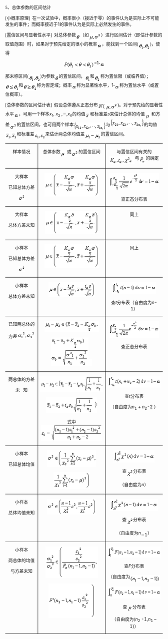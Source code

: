 <div class=Section1>
<p class=MsoNormal><span lang=EN-US style='font-family:宋体_GB2312'>5</span><span
lang=ZH-CN style='font-family:宋体_GB2312'>、总体参数的区间估计</span></p>
<p class=MsoNormal><span lang=EN-US style='font-family:宋体_GB2312'>[</span><span
lang=ZH-CN style='font-family:宋体_GB2312'>小概率原理</span><span lang=EN-US
style='font-family:宋体_GB2312'>]&nbsp; </span><span lang=ZH-CN style='font-family:
宋体_GB2312'>在一次试验中，概率很小（接近于零）的事件认为是实际上不可能发生的事件；而概率接近于</span><span lang=EN-US>1</span><span
lang=ZH-CN style='font-family:宋体_GB2312'>的事件认为是实际上必然发生的事件。</span></p>
<p class=MsoNormal><span lang=EN-US style='font-family:宋体_GB2312'>[</span><span
lang=ZH-CN style='font-family:宋体_GB2312'>置信区间与显著性水平</span><span lang=EN-US
style='font-family:宋体_GB2312'>]&nbsp; </span><span lang=ZH-CN style='font-family:
宋体_GB2312'>对总体参数</span><sub><span lang=EN-US style='font-family:宋体_GB2312'><img
width=13 height=19 src="res/17e9d95da129bdd93c34fb6cc6aaaa52_5855_files/image002.gif"
u1:shapes="_x0000_i1025" align=absmiddle></span></sub><span lang=ZH-CN
style='font-family:宋体_GB2312'>（如</span><sub><span lang=EN-US style='font-family:
宋体_GB2312'><img width=39 height=24
src="res/17e9d95da129bdd93c34fb6cc6aaaa52_5855_files/image004.gif"
u1:shapes="_x0000_i1026" align=absmiddle></span></sub><span lang=ZH-CN
style='font-family:宋体_GB2312'>）进行区间估计（即估计参数的取值范围）时，如果对于预先给定的很小的概率</span><sub><span
lang=EN-US style='font-family:宋体_GB2312'><img width=15 height=15
src="res/17e9d95da129bdd93c34fb6cc6aaaa52_5855_files/image006.gif"
u1:shapes="_x0000_i1027" align=absmiddle></span></sub><span lang=ZH-CN
style='font-family:宋体_GB2312'>，能找到一个区间</span><span lang=EN-US style='font-family:
宋体_GB2312'>(<sub><img width=37 height=23
src="res/17e9d95da129bdd93c34fb6cc6aaaa52_5855_files/image008.gif"
u1:shapes="_x0000_i1028" align=absmiddle></sub>)</span><span lang=ZH-CN
style='font-family:宋体_GB2312'>，使得</span></p>
<p class=MsoNormal align=center style='text-align:center'><sub><span
lang=EN-US style='font-family:宋体_GB2312'><img width=99 height=23
src="res/17e9d95da129bdd93c34fb6cc6aaaa52_5855_files/image010.gif"
u1:shapes="_x0000_i1029" align=absmiddle></span></sub><span lang=EN-US
style='font-family:宋体_GB2312'>=</span><span lang=EN-US>1</span><span
lang=EN-US style='font-family:宋体_GB2312'>-<sub><img width=15 height=15
src="res/17e9d95da129bdd93c34fb6cc6aaaa52_5855_files/image012.gif"
u1:shapes="_x0000_i1030" align=absmiddle></sub></span></p>
<p class=MsoNormal><span lang=ZH-CN style='font-family:宋体_GB2312'>那末称区间</span><span
lang=EN-US style='font-family:宋体_GB2312'>(<sub><img width=37 height=23
src="res/17e9d95da129bdd93c34fb6cc6aaaa52_5855_files/image013.gif"
u1:shapes="_x0000_i1031" align=absmiddle></sub>)</span><span lang=ZH-CN
style='font-family:宋体_GB2312'>为参数</span><sub><span lang=EN-US style='font-family:
宋体_GB2312'><img width=13 height=19
src="res/17e9d95da129bdd93c34fb6cc6aaaa52_5855_files/image015.gif"
u1:shapes="_x0000_i1032" align=absmiddle></span></sub><span lang=ZH-CN
style='font-family:宋体_GB2312'>的置信区间，</span><sub><span lang=EN-US
style='font-family:宋体_GB2312'><img width=16 height=23
src="res/17e9d95da129bdd93c34fb6cc6aaaa52_5855_files/image017.gif"
u1:shapes="_x0000_i1033" align=absmiddle></span></sub><span lang=ZH-CN
style='font-family:宋体_GB2312'>和</span><sub><span lang=EN-US style='font-family:
宋体_GB2312'><img width=19 height=23
src="res/17e9d95da129bdd93c34fb6cc6aaaa52_5855_files/image019.gif"
u1:shapes="_x0000_i1034" align=absmiddle></span></sub><span lang=ZH-CN
style='font-family:宋体_GB2312'>称为置信限（或临界值）；</span><sub><span lang=EN-US
style='font-family:宋体_GB2312'><img width=43 height=23
src="res/17e9d95da129bdd93c34fb6cc6aaaa52_5855_files/image021.gif"
u1:shapes="_x0000_i1035" align=absmiddle></span></sub><span lang=ZH-CN
style='font-family:宋体_GB2312'>和</span><sub><span lang=EN-US style='font-family:
宋体_GB2312'><img width=44 height=23
src="res/17e9d95da129bdd93c34fb6cc6aaaa52_5855_files/image023.gif"
u1:shapes="_x0000_i1036" align=absmiddle></span></sub><span lang=ZH-CN
style='font-family:宋体_GB2312'>称为否定域；概率</span><sub><span lang=EN-US
style='font-family:宋体_GB2312'><img width=15 height=15
src="res/17e9d95da129bdd93c34fb6cc6aaaa52_5855_files/image025.gif"
u1:shapes="_x0000_i1037" align=absmiddle></span></sub><span lang=ZH-CN
style='font-family:宋体_GB2312'>称为显著性水平，</span><span lang=EN-US>1</span><span
lang=EN-US style='font-family:宋体_GB2312'>-<sub><img width=15 height=15
src="res/17e9d95da129bdd93c34fb6cc6aaaa52_5855_files/image027.gif"
u1:shapes="_x0000_i1038" align=absmiddle></sub></span><span lang=ZH-CN
style='font-family:宋体_GB2312'>称为置信水平（或置信概率）。</span></p>
<p class=MsoNormal><span lang=EN-US style='font-family:宋体_GB2312'>[</span><span
lang=ZH-CN style='font-family:宋体_GB2312'>总体参数的区间估计表</span><span lang=EN-US
style='font-family:宋体_GB2312'>]&nbsp; </span><span lang=ZH-CN style='font-family:
宋体_GB2312'>假设总体遵从正态分布</span><sub><span lang=EN-US style='font-family:宋体_GB2312'><img
width=24 height=21 src="res/17e9d95da129bdd93c34fb6cc6aaaa52_5855_files/image029.gif"
u1:shapes="_x0000_i1039" align=absmiddle><img width=39 height=24
src="res/17e9d95da129bdd93c34fb6cc6aaaa52_5855_files/image030.gif"
u1:shapes="_x0000_i1040" align=absmiddle></span></sub><span lang=EN-US
style='font-family:宋体_GB2312'>)</span><span lang=ZH-CN style='font-family:宋体_GB2312'>。对于预先给的显著性水平</span><sub><span
lang=EN-US style='font-family:宋体_GB2312'><img width=15 height=15
src="res/17e9d95da129bdd93c34fb6cc6aaaa52_5855_files/image032.gif"
u1:shapes="_x0000_i1041" align=absmiddle></span></sub><span lang=ZH-CN
style='font-family:宋体_GB2312'>，可用一个样本</span><i><span lang=EN-US>x</span></i><sub><span
lang=EN-US>1</span></sub><span lang=EN-US>,<i> x</i><sub>2 </sub>,···,<i>x<sub>n</sub></i></span><span
lang=ZH-CN style='font-family:宋体_GB2312'>的均值</span><sub><span lang=EN-US
style='font-family:宋体_GB2312'><img width=15 height=17
src="res/17e9d95da129bdd93c34fb6cc6aaaa52_5855_files/image034.gif"
u1:shapes="_x0000_i1042" align=absmiddle></span></sub><span lang=ZH-CN
style='font-family:宋体_GB2312'>和标准差</span><i><span lang=EN-US>s</span></i><span
lang=ZH-CN style='font-family:宋体_GB2312'>来估计总体的均值</span><sub><span lang=EN-US
style='font-family:宋体_GB2312'><img width=21 height=24
src="res/17e9d95da129bdd93c34fb6cc6aaaa52_5855_files/image036.gif"
u1:shapes="_x0000_i1043" align=absmiddle></span></sub><span lang=ZH-CN
style='font-family:宋体_GB2312'>和方差</span><sub><span lang=EN-US style='font-family:
宋体_GB2312'><img width=23 height=21
src="res/17e9d95da129bdd93c34fb6cc6aaaa52_5855_files/image038.gif"
u1:shapes="_x0000_i1044" align=absmiddle></span></sub><span lang=ZH-CN
style='font-family:宋体_GB2312'>的置信区间，也可用两个样本</span><sub><span lang=EN-US
style='font-family:宋体_GB2312'><img width=103 height=25
src="res/17e9d95da129bdd93c34fb6cc6aaaa52_5855_files/image040.gif"
u1:shapes="_x0000_i1045" align=absmiddle></span></sub><span lang=ZH-CN
style='font-family:宋体_GB2312'>与</span><sub><span lang=EN-US style='font-family:
宋体_GB2312'><img width=108 height=25
src="res/17e9d95da129bdd93c34fb6cc6aaaa52_5855_files/image042.gif"
u1:shapes="_x0000_i1046"></span></sub><span lang=ZH-CN style='font-family:宋体_GB2312'>的均值</span><sub><span
lang=EN-US style='font-family:宋体_GB2312'><img width=37 height=23
src="res/17e9d95da129bdd93c34fb6cc6aaaa52_5855_files/image044.gif"
u1:shapes="_x0000_i1047" align=absmiddle></span></sub><span lang=ZH-CN
style='font-family:宋体_GB2312'>和标准差</span><sub><span lang=EN-US
style='font-family:宋体_GB2312'><img width=35 height=23
src="res/17e9d95da129bdd93c34fb6cc6aaaa52_5855_files/image046.gif"
u1:shapes="_x0000_i1048" align=absmiddle></span></sub><span lang=ZH-CN
style='font-family:宋体_GB2312'>来估计两总体均值差</span><sub><span lang=EN-US
style='font-family:宋体_GB2312'><img width=52 height=23
src="res/17e9d95da129bdd93c34fb6cc6aaaa52_5855_files/image048.gif"
u1:shapes="_x0000_i1049" align=absmiddle></span></sub><span lang=ZH-CN
style='font-family:宋体_GB2312'>的置信区间。</span><span lang=EN-US style='font-family:
宋体_GB2312'>&nbsp; </span></p>
<table class=MsoNormalTable border=1 cellspacing=0 cellpadding=0
 style='border-collapse:collapse;border:none'>
 <tr>
  <td width=115 valign=top style='width:86.4pt;border:solid windowtext 1.0pt;
  border-left:none;padding:0mm 5.4pt 0mm 5.4pt'>
  <p class=MsoNormal align=center style='text-align:center'><span lang=ZH-CN
  style='font-family:宋体_GB2312'>样本情况</span></p>
  </td>
  <td width=270 valign=top style='width:202.35pt;border:solid windowtext 1.0pt;
  border-left:none;padding:0mm 5.4pt 0mm 5.4pt'>
  <p class=MsoNormal align=center style='text-align:center'><span lang=ZH-CN
  style='font-family:宋体_GB2312'>总体参数</span><sub><span lang=EN-US
  style='font-family:宋体_GB2312'><img width=21 height=24
  src="res/17e9d95da129bdd93c34fb6cc6aaaa52_5855_files/image050.gif"
  u1:shapes="_x0000_i1050" align=absmiddle></span></sub><span lang=ZH-CN
  style='font-family:宋体_GB2312'>或</span><sub><span lang=EN-US style='font-family:
  宋体_GB2312'><img width=23 height=21
  src="res/17e9d95da129bdd93c34fb6cc6aaaa52_5855_files/image052.gif"
  u1:shapes="_x0000_i1051" align=absmiddle></span></sub><span lang=ZH-CN
  style='font-family:宋体_GB2312'>的置信区间</span></p>
  </td>
  <td width=216 valign=top style='width:162.25pt;border-top:solid windowtext 1.0pt;
  border-left:none;border-bottom:solid windowtext 1.0pt;border-right:none;
  padding:0mm 5.4pt 0mm 5.4pt'>
  <p class=MsoNormal align=center style='text-align:center'><span lang=ZH-CN
  style='font-family:宋体_GB2312'>与置信区间有关的</span><sub><span lang=EN-US
  style='font-family:宋体_GB2312'><img width=81 height=27
  src="res/17e9d95da129bdd93c34fb6cc6aaaa52_5855_files/image054.gif"
  u1:shapes="_x0000_i1052" align=absmiddle></span></sub><span lang=ZH-CN
  style='font-family:宋体_GB2312'>与</span><sub><span lang=EN-US style='font-family:
  宋体_GB2312'><img width=21 height=24
  src="res/17e9d95da129bdd93c34fb6cc6aaaa52_5855_files/image056.gif"
  u1:shapes="_x0000_i1053" align=absmiddle></span></sub><span lang=ZH-CN
  style='font-family:宋体_GB2312'>的确定</span></p>
  </td>
 </tr>
 <tr>
  <td width=115 valign=top style='width:86.4pt;border-top:none;border-left:
  none;border-bottom:solid windowtext 1.0pt;border-right:solid windowtext 1.0pt;
  padding:0mm 5.4pt 0mm 5.4pt'>
  <p class=MsoNormal align=center style='text-align:center'><span lang=ZH-CN
  style='font-family:宋体_GB2312'>大样本</span></p>
  <p class=MsoNormal align=center style='text-align:center'><span lang=ZH-CN
  style='font-family:宋体_GB2312'>已知总体方差</span></p>
  <p class=MsoNormal align=center style='text-align:center'><sub><span
  lang=EN-US style='font-family:宋体_GB2312'><img width=23 height=21
  src="res/17e9d95da129bdd93c34fb6cc6aaaa52_5855_files/image058.gif"
  u1:shapes="_x0000_i1087"></span></sub></p>
  </td>
  <td width=270 valign=top style='width:202.35pt;border-top:none;border-left:
  none;border-bottom:solid windowtext 1.0pt;border-right:solid windowtext 1.0pt;
  padding:0mm 5.4pt 0mm 5.4pt'>
  <p class=MsoNormal align=center style='text-align:center'><sub><span
  lang=EN-US style='font-family:宋体_GB2312'><img width=173 height=75
  src="res/17e9d95da129bdd93c34fb6cc6aaaa52_5855_files/image060.gif"
  u1:shapes="_x0000_i1088"></span></sub></p>
  </td>
  <td width=216 valign=top style='width:162.25pt;border:none;border-bottom:
  solid windowtext 1.0pt;padding:0mm 5.4pt 0mm 5.4pt'>
  <p class=MsoNormal align=center style='text-align:center'><sub><span
  lang=EN-US style='font-family:宋体_GB2312'><img width=161 height=55
  src="res/17e9d95da129bdd93c34fb6cc6aaaa52_5855_files/image062.gif"
  u1:shapes="_x0000_i1089"></span></sub></p>
  <p class=MsoNormal align=center style='text-align:center'><span lang=ZH-CN
  style='font-family:宋体_GB2312'>查正态分布表</span></p>
  </td>
 </tr>
 <tr>
  <td width=115 valign=top style='width:86.4pt;border-top:none;border-left:
  none;border-bottom:solid windowtext 1.0pt;border-right:solid windowtext 1.0pt;
  padding:0mm 5.4pt 0mm 5.4pt'>
  <p class=MsoNormal align=center style='text-align:center'><span lang=ZH-CN
  style='font-family:宋体_GB2312'>大样本</span></p>
  <p class=MsoNormal align=center style='text-align:center'><span lang=ZH-CN
  style='font-family:宋体_GB2312'>总体方差未知</span></p>
  </td>
  <td width=270 valign=top style='width:202.35pt;border-top:none;border-left:
  none;border-bottom:solid windowtext 1.0pt;border-right:solid windowtext 1.0pt;
  padding:0mm 5.4pt 0mm 5.4pt'>
  <p class=MsoNormal align=center style='text-align:center'><sub><span
  lang=EN-US style='font-family:宋体_GB2312'><img width=171 height=75
  src="res/17e9d95da129bdd93c34fb6cc6aaaa52_5855_files/image064.gif"
  u1:shapes="_x0000_i1090"></span></sub></p>
  </td>
  <td width=216 valign=top style='width:162.25pt;border:none;border-bottom:
  solid windowtext 1.0pt;padding:0mm 5.4pt 0mm 5.4pt'>
  <p class=MsoNormal align=center style='text-align:center'><span lang=ZH-CN
  style='font-family:宋体_GB2312'>同上</span></p>
  </td>
 </tr>
 <tr>
  <td width=115 valign=top style='width:86.4pt;border-top:none;border-left:
  none;border-bottom:solid windowtext 1.0pt;border-right:solid windowtext 1.0pt;
  padding:0mm 5.4pt 0mm 5.4pt'>
  <p class=MsoNormal align=center style='text-align:center'><span lang=ZH-CN
  style='font-family:宋体_GB2312'>小样本</span></p>
  <p class=MsoNormal align=center style='text-align:center'><span lang=ZH-CN
  style='font-family:宋体_GB2312'>已知总体方差</span></p>
  <p class=MsoNormal align=center style='text-align:center'><sub><span
  lang=EN-US style='font-family:宋体_GB2312'><img width=23 height=21
  src="res/17e9d95da129bdd93c34fb6cc6aaaa52_5855_files/image065.gif"
  u1:shapes="_x0000_i1091"></span></sub></p>
  </td>
  <td width=270 valign=top style='width:202.35pt;border-top:none;border-left:
  none;border-bottom:solid windowtext 1.0pt;border-right:solid windowtext 1.0pt;
  padding:0mm 5.4pt 0mm 5.4pt'>
  <p class=MsoNormal align=center style='text-align:center'><sub><span
  lang=EN-US style='font-family:宋体_GB2312'><img width=173 height=75
  src="res/17e9d95da129bdd93c34fb6cc6aaaa52_5855_files/image067.gif"
  u1:shapes="_x0000_i1092"></span></sub></p>
  </td>
  <td width=216 valign=top style='width:162.25pt;border:none;border-bottom:
  solid windowtext 1.0pt;padding:0mm 5.4pt 0mm 5.4pt'>
  <p class=MsoNormal align=center style='text-align:center'><span lang=ZH-CN
  style='font-family:宋体_GB2312'>同上</span></p>
  </td>
 </tr>
 <tr>
  <td width=115 valign=top style='width:86.4pt;border-top:none;border-left:
  none;border-bottom:solid windowtext 1.0pt;border-right:solid windowtext 1.0pt;
  padding:0mm 5.4pt 0mm 5.4pt'>
  <p class=MsoNormal align=center style='text-align:center'><span lang=ZH-CN
  style='font-family:宋体_GB2312'>小样本</span></p>
  <p class=MsoNormal align=center style='text-align:center'><span lang=ZH-CN
  style='font-family:宋体_GB2312'>总体方差未知</span></p>
  </td>
  <td width=270 valign=top style='width:202.35pt;border-top:none;border-left:
  none;border-bottom:solid windowtext 1.0pt;border-right:solid windowtext 1.0pt;
  padding:0mm 5.4pt 0mm 5.4pt'>
  <p class=MsoNormal align=center style='text-align:center'><sub><span
  lang=EN-US style='font-family:宋体_GB2312'><img width=149 height=48
  src="res/17e9d95da129bdd93c34fb6cc6aaaa52_5855_files/image069.gif"
  u1:shapes="_x0000_i1093"></span></sub></p>
  </td>
  <td width=216 valign=top style='width:162.25pt;border:none;border-bottom:
  solid windowtext 1.0pt;padding:0mm 5.4pt 0mm 5.4pt'>
  <p class=MsoNormal align=center style='text-align:center'><sub><span
  lang=EN-US style='font-family:宋体_GB2312'><img width=140 height=37
  src="res/17e9d95da129bdd93c34fb6cc6aaaa52_5855_files/image071.gif"
  u1:shapes="_x0000_i1094"></span></sub></p>
  <p class=MsoNormal align=center style='text-align:center'><span lang=ZH-CN
  style='font-family:宋体_GB2312'>查</span><i><span lang=EN-US>t</span></i><span
  lang=ZH-CN style='font-family:宋体_GB2312'>分布表（自由度为</span><i><span lang=EN-US>n</span></i><span
  lang=EN-US>-1</span><span lang=ZH-CN style='font-family:宋体_GB2312'>）</span></p>
  </td>
 </tr>
 <tr>
  <td width=115 valign=top style='width:86.4pt;border-top:none;border-left:
  none;border-bottom:solid windowtext 1.0pt;border-right:solid windowtext 1.0pt;
  padding:0mm 5.4pt 0mm 5.4pt'>
  <p class=MsoNormal align=center style='text-align:center'><span lang=ZH-CN
  style='font-family:宋体_GB2312'>已知两总体的</span></p>
  <p class=MsoNormal align=center style='text-align:center'><span lang=ZH-CN
  style='font-family:宋体_GB2312'>方差</span><sub><span lang=EN-US
  style='font-family:宋体_GB2312'><img width=55 height=25
  src="res/17e9d95da129bdd93c34fb6cc6aaaa52_5855_files/image073.gif"
  u1:shapes="_x0000_i1095"></span></sub></p>
  </td>
  <td width=270 valign=top style='width:202.35pt;border-top:none;border-left:
  none;border-bottom:solid windowtext 1.0pt;border-right:solid windowtext 1.0pt;
  padding:0mm 5.4pt 0mm 5.4pt'>
  <p class=MsoNormal align=center style='text-align:center'><sub><span
  lang=EN-US style='font-family:宋体_GB2312'><img width=173 height=37
  src="res/17e9d95da129bdd93c34fb6cc6aaaa52_5855_files/image075.gif"
  u1:shapes="_x0000_i1096"></span></sub></p>
  <p class=MsoNormal align=center style='text-align:center'><sub><span
  lang=EN-US style='font-family:宋体_GB2312'><img width=120 height=91
  src="res/17e9d95da129bdd93c34fb6cc6aaaa52_5855_files/image077.gif"
  u1:shapes="_x0000_i1097"><img width=12 height=23
  src="res/17e9d95da129bdd93c34fb6cc6aaaa52_5855_files/image079.gif"
  u1:shapes="_x0000_i1098"></span></sub></p>
  </td>
  <td width=216 valign=top style='width:162.25pt;border:none;border-bottom:
  solid windowtext 1.0pt;padding:0mm 5.4pt 0mm 5.4pt'>
  <p class=MsoNormal align=center style='text-align:center'><sub><span
  lang=EN-US style='font-family:宋体_GB2312'><img width=161 height=55
  src="res/17e9d95da129bdd93c34fb6cc6aaaa52_5855_files/image081.gif"
  u1:shapes="_x0000_i1099"></span></sub></p>
  <p class=MsoNormal align=center style='text-align:center'><span lang=ZH-CN
  style='font-family:宋体_GB2312'>查正态分布表</span></p>
  </td>
 </tr>
 <tr>
  <td width=115 valign=top style='width:86.4pt;border-top:none;border-left:
  none;border-bottom:solid windowtext 1.0pt;border-right:solid windowtext 1.0pt;
  padding:0mm 5.4pt 0mm 5.4pt'>
  <p class=MsoNormal align=center style='text-align:center'><span lang=ZH-CN
  style='font-family:宋体_GB2312'>两总体的方差</span></p>
  <p class=MsoNormal align=center style='text-align:center'><span lang=ZH-CN
  style='font-family:宋体_GB2312'>未</span><span lang=EN-US style='font-family:
  宋体_GB2312'>&nbsp;&nbsp; </span><span lang=ZH-CN style='font-family:宋体_GB2312'>知</span></p>
  </td>
  <td width=270 valign=top style='width:202.35pt;border-top:none;border-left:
  none;border-bottom:solid windowtext 1.0pt;border-right:solid windowtext 1.0pt;
  padding:0mm 5.4pt 0mm 5.4pt'>
  <p class=MsoNormal align=center style='text-align:center'><sub><span
  lang=EN-US style='font-family:宋体_GB2312'><img width=225 height=51
  src="res/17e9d95da129bdd93c34fb6cc6aaaa52_5855_files/image083.gif"
  u1:shapes="_x0000_i1100"></span></sub></p>
  <p class=MsoNormal align=center style='text-align:center'><sub><span
  lang=EN-US style='font-family:宋体_GB2312'><img width=163 height=51
  src="res/17e9d95da129bdd93c34fb6cc6aaaa52_5855_files/image085.gif"
  u1:shapes="_x0000_i1101"></span></sub></p>
  <p class=MsoNormal align=center style='text-align:center'><span lang=ZH-CN
  style='font-family:宋体_GB2312'>式中</span><sub><span lang=EN-US
  style='font-family:宋体_GB2312'><img width=196 height=53
  src="res/17e9d95da129bdd93c34fb6cc6aaaa52_5855_files/image087.gif"
  u1:shapes="_x0000_i1102" align=absmiddle></span></sub></p>
  </td>
  <td width=216 valign=top style='width:162.25pt;border:none;border-bottom:
  solid windowtext 1.0pt;padding:0mm 5.4pt 0mm 5.4pt'>
  <p class=MsoNormal align=center style='text-align:center'><sub><span
  lang=EN-US style='font-family:宋体_GB2312'><img width=179 height=37
  src="res/17e9d95da129bdd93c34fb6cc6aaaa52_5855_files/image089.gif"
  u1:shapes="_x0000_i1103"></span></sub></p>
  <p class=MsoNormal align=center style='text-align:center'><span lang=ZH-CN
  style='font-family:宋体_GB2312'>查</span><i><span lang=EN-US>t</span></i><span
  lang=ZH-CN style='font-family:宋体_GB2312'>分布表</span></p>
  <p class=MsoNormal align=center style='text-align:center'><span lang=ZH-CN
  style='font-family:宋体_GB2312'>（自由度为</span><i><span lang=EN-US>n</span></i><sub><span
  lang=EN-US>1</span></sub><i><span lang=EN-US> + n</span></i><sub><span
  lang=EN-US>2</span></sub><span lang=EN-US>-2<i> </i></span><span lang=ZH-CN
  style='font-family:宋体_GB2312'>）</span></p>
  </td>
 </tr>
 <tr>
  <td width=115 valign=top style='width:86.4pt;border-top:none;border-left:
  none;border-bottom:solid windowtext 1.0pt;border-right:solid windowtext 1.0pt;
  padding:0mm 5.4pt 0mm 5.4pt'>
  <p class=MsoNormal align=center style='text-align:center'><span lang=ZH-CN
  style='font-family:宋体_GB2312'>小样本</span></p>
  <p class=MsoNormal align=center style='text-align:center'><span lang=ZH-CN
  style='font-family:宋体_GB2312'>已知总体均值</span></p>
  </td>
  <td width=270 valign=top style='width:202.35pt;border-top:none;border-left:
  none;border-bottom:solid windowtext 1.0pt;border-right:solid windowtext 1.0pt;
  padding:0mm 5.4pt 0mm 5.4pt'>
  <p class=MsoNormal align=center style='text-align:center'><sub><span
  lang=EN-US style='font-family:宋体_GB2312'><img width=157 height=53
  src="res/17e9d95da129bdd93c34fb6cc6aaaa52_5855_files/image091.gif"
  u1:shapes="_x0000_i1104"></span></sub></p>
  <p class=MsoNormal align=center style='text-align:center'><sub><span
  lang=EN-US style='font-family:宋体_GB2312'><img width=117 height=53
  src="res/17e9d95da129bdd93c34fb6cc6aaaa52_5855_files/image093.gif"
  u1:shapes="_x0000_i1105"></span></sub></p>
  </td>
  <td width=216 valign=top style='width:162.25pt;border:none;border-bottom:
  solid windowtext 1.0pt;padding:0mm 5.4pt 0mm 5.4pt'>
  <p class=MsoNormal align=center style='text-align:center'><sub><span
  lang=EN-US style='font-family:宋体_GB2312'><img width=132 height=39
  src="res/17e9d95da129bdd93c34fb6cc6aaaa52_5855_files/image095.gif"
  u1:shapes="_x0000_i1106"></span></sub></p>
  <p class=MsoNormal align=center style='text-align:center'><span lang=ZH-CN
  style='font-family:宋体_GB2312'>查</span><sub><span lang=EN-US style='font-family:
  宋体_GB2312'><img width=21 height=24
  src="res/17e9d95da129bdd93c34fb6cc6aaaa52_5855_files/image097.gif"
  u1:shapes="_x0000_i1107" align=absmiddle></span></sub><span lang=ZH-CN
  style='font-family:宋体_GB2312'>分布表</span></p>
  <p class=MsoNormal align=center style='text-align:center'><span lang=ZH-CN
  style='font-family:宋体_GB2312'>（自由度为</span><i><span lang=EN-US>n</span></i><span
  lang=ZH-CN style='font-family:宋体_GB2312'>）</span></p>
  </td>
 </tr>
 <tr style='height:65.45pt'>
  <td width=115 valign=top style='width:86.4pt;border-top:none;border-left:
  none;border-bottom:solid windowtext 1.0pt;border-right:solid windowtext 1.0pt;
  padding:0mm 5.4pt 0mm 5.4pt;height:65.45pt'>
  <p class=MsoNormal align=center style='text-align:center'><span lang=ZH-CN
  style='font-family:宋体_GB2312'>小样本</span></p>
  <p class=MsoNormal align=center style='text-align:center'><span lang=ZH-CN
  style='font-family:宋体_GB2312'>总体均值未知</span></p>
  </td>
  <td width=270 valign=top style='width:202.35pt;border-top:none;border-left:
  none;border-bottom:solid windowtext 1.0pt;border-right:solid windowtext 1.0pt;
  padding:0mm 5.4pt 0mm 5.4pt;height:65.45pt'>
  <p class=MsoNormal align=center style='text-align:center'><sub><span
  lang=EN-US style='font-family:宋体_GB2312'><img width=157 height=51
  src="res/17e9d95da129bdd93c34fb6cc6aaaa52_5855_files/image099.gif"
  u1:shapes="_x0000_i1108"></span></sub></p>
  </td>
  <td width=216 valign=top style='width:162.25pt;border:none;border-bottom:
  solid windowtext 1.0pt;padding:0mm 5.4pt 0mm 5.4pt;height:65.45pt'>
  <p class=MsoNormal align=center style='text-align:center'><sub><span
  lang=EN-US style='font-family:宋体_GB2312'><img width=152 height=39
  src="res/17e9d95da129bdd93c34fb6cc6aaaa52_5855_files/image101.gif"
  u1:shapes="_x0000_i1109"></span></sub></p>
  <p class=MsoNormal align=center style='text-align:center'><span lang=ZH-CN
  style='font-family:宋体_GB2312'>查</span><sub><span lang=EN-US style='font-family:
  宋体_GB2312'><img width=21 height=24
  src="res/17e9d95da129bdd93c34fb6cc6aaaa52_5855_files/image103.gif"
  u1:shapes="_x0000_i1110" align=absmiddle></span></sub><span lang=ZH-CN
  style='font-family:宋体_GB2312'>分布表</span></p>
  <p class=MsoNormal align=center style='text-align:center'><span lang=ZH-CN
  style='font-family:宋体_GB2312'>（自由度为</span><i><span lang=EN-US>n<sub><img
  width=21 height=17 src="res/17e9d95da129bdd93c34fb6cc6aaaa52_5855_files/image105.gif"
  u1:shapes="_x0000_i1111" align=absmiddle></sub></span></i><span lang=ZH-CN
  style='font-family:宋体_GB2312'>）</span></p>
  </td>
 </tr>
 <tr>
  <td width=115 valign=top style='width:86.4pt;border-top:none;border-left:
  none;border-bottom:solid windowtext 1.0pt;border-right:solid windowtext 1.0pt;
  padding:0mm 5.4pt 0mm 5.4pt'>
  <p class=MsoNormal align=center style='text-align:center'><span lang=ZH-CN
  style='font-family:宋体_GB2312'>小样本</span></p>
  <p class=MsoNormal align=center style='text-align:center'><span lang=ZH-CN
  style='font-family:宋体_GB2312'>两总体的均值</span></p>
  <p class=MsoNormal align=center style='text-align:center'><span lang=ZH-CN
  style='font-family:宋体_GB2312'>与方差未知</span></p>
  </td>
  <td width=270 valign=top style='width:202.35pt;border-top:none;border-left:
  none;border-bottom:solid windowtext 1.0pt;border-right:solid windowtext 1.0pt;
  padding:0mm 5.4pt 0mm 5.4pt'>
  <p class=MsoNormal align=center style='text-align:center'><sub><span
  lang=EN-US style='font-family:宋体_GB2312'><img width=167 height=101
  src="res/17e9d95da129bdd93c34fb6cc6aaaa52_5855_files/image107.gif"
  u1:shapes="_x0000_i1112"></span></sub></p>
  <p class=MsoNormal align=center style='text-align:center'><sub><span
  lang=EN-US style='font-family:宋体_GB2312'><img width=148 height=112
  src="res/17e9d95da129bdd93c34fb6cc6aaaa52_5855_files/image109.gif"
  u1:shapes="_x0000_i1113"></span></sub></p>
  </td>
  <td width=216 valign=top style='width:162.25pt;border:none;border-bottom:
  solid windowtext 1.0pt;padding:0mm 5.4pt 0mm 5.4pt'>
  <p class=MsoNormal align=center style='text-align:center'><sub><span
  lang=EN-US style='font-family:宋体_GB2312'><img width=192 height=35
  src="res/17e9d95da129bdd93c34fb6cc6aaaa52_5855_files/image111.gif"
  u1:shapes="_x0000_i1114"></span></sub></p>
  <p class=MsoNormal align=center style='text-align:center'><span lang=ZH-CN
  style='font-family:宋体_GB2312'>查</span><i><span lang=EN-US>F</span></i><span
  lang=ZH-CN style='font-family:宋体_GB2312'>分布表</span></p>
  <p class=MsoNormal align=center style='text-align:center'><span lang=ZH-CN
  style='font-family:宋体_GB2312'>（自由度为</span><sub><span lang=EN-US
  style='font-family:宋体_GB2312'><img width=96 height=23
  src="res/17e9d95da129bdd93c34fb6cc6aaaa52_5855_files/image113.gif"
  u1:shapes="_x0000_i1115" align=absmiddle></span></sub></p>
  <p class=MsoNormal align=center style='text-align:center'><sub><span
  lang=EN-US style='font-family:宋体_GB2312'><img width=193 height=37
  src="res/17e9d95da129bdd93c34fb6cc6aaaa52_5855_files/image115.gif"
  u1:shapes="_x0000_i1116"></span></sub></p>
  <p class=MsoNormal align=center style='text-align:center'><span lang=ZH-CN
  style='font-family:宋体_GB2312'>查</span><sub><span lang=EN-US style='font-family:
  宋体_GB2312'><img width=17 height=17
  src="res/17e9d95da129bdd93c34fb6cc6aaaa52_5855_files/image117.gif"
  u1:shapes="_x0000_i1117" align=absmiddle></span></sub><span lang=ZH-CN
  style='font-family:宋体_GB2312'>分布表</span></p>
  <p class=MsoNormal align=center style='text-align:center'><span lang=ZH-CN
  style='font-family:宋体_GB2312'>（自由度为</span><span lang=EN-US style='font-family:
  宋体_GB2312'>(</span><i><span lang=EN-US>n</span></i><sub><span lang=EN-US>2 </span></sub><span
  lang=EN-US>-1,<i>n</i><sub>1</sub> –1)</span><span lang=ZH-CN
  style='font-family:宋体_GB2312'>）</span></p>
  </td>
 </tr>
</table>
<p class=MsoNormal align=left style='margin:0mm;margin-bottom:.0001pt;
text-align:left'><span lang=EN-US style='font-family:宋体'>&nbsp;</span></p>
</div>